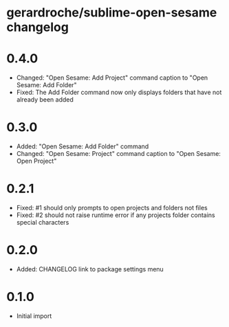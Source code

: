 # gerardroche/sublime-open-sesame changelog

# 0.4.0

* Changed: "Open Sesame: Add Project" command caption to "Open Sesame: Add Folder"
* Fixed: The Add Folder command now only displays folders that have not already been added

# 0.3.0

* Added: "Open Sesame: Add Folder" command
* Changed: "Open Sesame: Project" command caption to "Open Sesame: Open Project"

# 0.2.1

* Fixed: #1 should only prompts to open projects and folders not files
* Fixed: #2 should not raise runtime error if any projects folder contains special characters

# 0.2.0

* Added: CHANGELOG link to package settings menu

# 0.1.0

* Initial import
